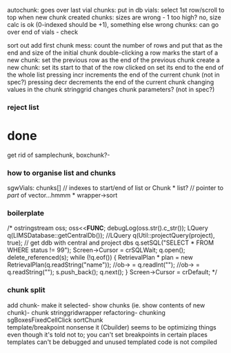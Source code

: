 ﻿
autochunk: goes over last vial
chunks: put in db
vials: select 1st row/scroll to top when new chunk created
chunks: sizes are wrong - 1 too high? no, size calc is ok (0-indexed should be +1), something else wrong
chunks: can go over end of vials - check


sort out add first chunk mess:
    count the number of rows and put that as the end and size of the initial chunk
    double-clicking a row marks the start of a new chunk:
        set the previous row as the end of the previous chunk
        create a new chunk:
            set its start to that of the row clicked on
            set its end to the end of the whole list
    pressing incr increments the end of the current chunk (not in spec?)
    pressing decr decrements the end of the current chunk
    changing values in the chunk stringgrid changes chunk parameters? (not in spec?)

    
### reject list

# done

get rid of samplechunk, boxchunk?-

### how to organise list and chunks
    
sgwVials: chunks[] // indexes to start/end of list
   or
Chunk * list? // pointer to *part* of vector...hmmm * wrapper->sort
    
### boilerplate    
    
/*
    ostringstream oss; oss<<__FUNC__; debugLog(oss.str().c_str());
    LQuery q(LIMSDatabase::getCentralDb());
    //LQuery q(Util::projectQuery(project), true); // get ddb with central and project dbs
    q.setSQL("SELECT * FROM  WHERE status != 99");
    Screen->Cursor = crSQLWait;
    q.open();
    delete_referenced<vecp>(s);
    while (!q.eof()) {
        RetrievalPlan * plan = new RetrievalPlan(q.readString("name"));
        //ob-> = q.readInt("");
        //ob-> = q.readString("");
        s.push_back();
        q.next();
    }
    Screen->Cursor = crDefault;
*/

### chunk split    
    
add chunk-
make it selected-
show chunks (ie. show contents of new chunk)-
chunk stringgridwrapper refactoring-
chunking
sgBoxesFixedCellClick
sortChunk    
template/breakpoint nonsense
it (Cbuilder) seems to be optimizing things even though it's told not to; you can't set breakpoints in certain places
    templates can't be debugged and unused templated code is not compiled
